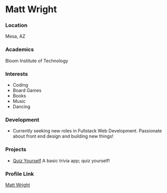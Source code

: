 # Matt Wright

### Location

Mesa, AZ

### Academics

Bloom Institute of Technology

### Interests

- Coding
- Board Games
- Books
- Music
- Dancing

### Development

- Currently seeking new roles in Fullstack Web Development. Passionate about front end design and building new things!

### Projects

- [Quiz Yourself](https://github.com/mattwright42/quizyourself) A basic trivia app; quiz yourself!

### Profile Link

[Matt Wright](https://github.com/mattwright42)